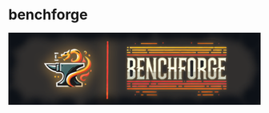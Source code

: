# benchforge

![alt text](https://github.com/guillaume-schneider/benchforge/blob/main/Untitled-1%20-%20Copy.png)
